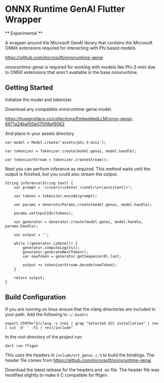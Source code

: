 # ONNX Runtime GenAI Flutter Wrapper

** Experimental **

A wrapper around the Microsoft GenAI library that contains the Microsoft ONNX extensions required for interacting with Phi based models.

https://github.com/microsoft/onnxruntime-genai

onnxruntime-genai is required for working with models like Phi-3-mini due to ONNX extensions that aren't available in the base onnxruntime.

## Getting Started

Initialize the model and tokenizer.

Download any compatible onnxruntime-genai model.

https://huggingface.co/collections/EmbeddedLLM/onnx-genai-6671a24baf00e07508ef9062

And place in your assets directory

```
var model = Model.create('assets/phi-3-mini');

var tokenizer = Tokenizer.create(model.genai, model.handle);

var tokenizerStream = tokenizer.createStream();
```

Next you can perform inference as required. This method waits until the output is finished, but you could also stream the output.

```
String inference(String text) {
    var prompt = '<|user|>\n$text <|end|>\n<|assistant|>';

    var tokens = tokenizer.encode(prompt);

    var params = GeneratorParams.create(model.genai, model.handle);

    params.setInputIds(tokens);

    var generator = Generator.create(model.genai, model.handle, params.handle);

    var output = '';

    while (!generator.isDone()) {
        generator.computeLogits();
        generator.generateNextToken();
        var newToken = generator.getSequence(0).last;

        output += tokenizerStream.decode(newToken);
    }

    return output;
}
```

## Build Configuration

If you are running on linux ensure that the clang directories are included in your path. Add the following to `~/.bashrc`

```
export CPATH="$(clang -v 2>&1 | grep "Selected GCC installation" | rev | cut -d' ' -f1 | rev)/include"
```

In the root directory of the project run:

```
dart run ffigen
```

This uses the headers in `include/ort_genai_c.h` to build the bindings. The header file comes from https://github.com/microsoft/onnxruntime-genai

Download the latest release for the headers and .so file. The header file was modified slightly to make it C compatible for ffigen.

